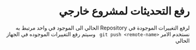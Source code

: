 # <div dir=rtl>رفع التحديثات لمشروع خارجي</div>


<div  dir=rtl>
لرفع التغييرات الموجودة في Repository الحالي الى الموجود في واحد مرتبط  به  نستخدم الامر <code dir=ltr> git push &ltremote-name&gt</code>
وسيتم رفع التغييرات الموجوده في الجهاز الحالي
</div>